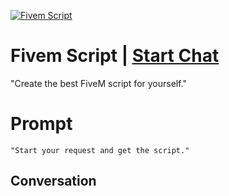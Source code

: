 
[![Fivem Script](https://flow-user-images.s3.us-west-1.amazonaws.com/prompt/4ce1NFmc0NWCz0HZwiWhz/1698433479856)](https://gptcall.net/chat.html?data=%7B%22contact%22%3A%7B%22id%22%3A%224ce1NFmc0NWCz0HZwiWhz%22%2C%22flow%22%3Atrue%7D%7D)
# Fivem Script | [Start Chat](https://gptcall.net/chat.html?data=%7B%22contact%22%3A%7B%22id%22%3A%224ce1NFmc0NWCz0HZwiWhz%22%2C%22flow%22%3Atrue%7D%7D)
"Create the best FiveM script for yourself."

# Prompt

```
"Start your request and get the script." 
```

## Conversation




